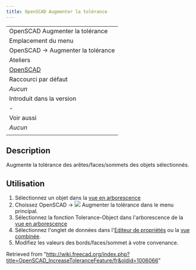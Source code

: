 ```yaml
---
title: OpenSCAD Augmenter la tolérance
---
```

|  |
| --- |
| OpenSCAD Augmenter la tolérance |
| Emplacement du menu |
| OpenSCAD → Augmenter la tolérance |
| Ateliers |
| [OpenSCAD](/OpenSCAD_Workbench/fr "OpenSCAD Workbench/fr") |
| Raccourci par défaut |
| *Aucun* |
| Introduit dans la version |
| - |
| Voir aussi |
| *Aucun* |
|  |

## Description

Augmente la tolérance des arêtes/faces/sommets des objets sélectionnés.

## Utilisation

1. Sélectionnez un objet dans la [vue en arborescence](/Tree_view/fr "Tree view/fr")
2. Choissez OpenSCAD → ![](/images/OpenSCAD_IncreaseToleranceFeature.svg) Augmenter la tolérance dans le menu principal.
3. Sélectionnez la fonction Tolerance-Object dans l'arborescence de la [vue en arborescence](/Tree_view/fr "Tree view/fr")
4. Sélectionnez l'onglet de données dans l'[Editeur de propriétés](/Property_editor/fr "Property editor/fr") ou la [vue combinée](/Combo_view/fr "Combo view/fr").
5. Modifiez les valeurs des bords/faces/sommet à votre convenance.

Retrieved from "<http://wiki.freecad.org/index.php?title=OpenSCAD_IncreaseToleranceFeature/fr&oldid=1006066>"